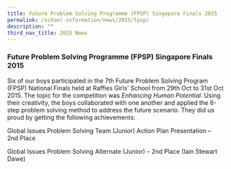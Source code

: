 ```yaml
---
title: Future Problem Solving Programme (FPSP) Singapore Finals 2015
permalink: /school-information/news/2015/fpsp/
description: ""
third_nav_title: 2015 News
---
```

### **Future Problem Solving Programme (FPSP) Singapore Finals 2015**
Six of our boys participated in the 7th Future Problem Solving Program (FPSP) National Finals held at Raffles Girls’ School from 29th Oct to 31st Oct 2015. The topic for the competition was _Enhancing Human Potential_. Using their creativity, the boys collaborated with one another and applied the 6-step problem solving method to address the future scenario. They did us proud by getting the following achievements:

Global Issues Problem Solving Team (Junior) Action Plan Presentation – 2nd Place

Global Issues Problem Solving Alternate (Junior) – 2nd Place (Iain Stewart Dawe)